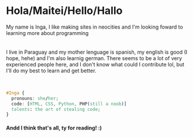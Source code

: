 <h1 color: #FFE8D8;>Hola/Maitei/Hello/Hallo</h1>
<p> My name is Inga, I like making sites in neocities and I'm looking foward to learning more about programming </p>
 <img src="https://adriansblinkiecollection.neocities.org/dividers/rainbowchangedivider.gif" width=1000 height=7>
 
 <p>I live in Paraguay and my mother lenguage is spanish, my english is good (I hope, hehe) and I'm also learnig german. There seems to be a lot of very experienced people here, and I don't know what could I contribute lol, but I'll do my best to learn and get better. </p>

<!---
dang it why cant i color the text im so mad
 --->
<img src="https://blinkies.neocities.org/b/display/0150-alligator.gif" width=100 height=15> <img src="https://adriansblinkiecollection.neocities.org/k18.gif" width=100 height=15>


```css
#Inga {
  pronouns: she/her;
  code: [HTML, CSS, Python, PHP(still a noob)]
  talents: the art of stealing code;
}
```
<footer>
<h4>Andd I think that's all, ty for reading! :) </h4>
</footer>
